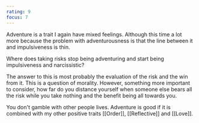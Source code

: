 ```yaml
---
rating: 9
focus: 7
---
```


Adventure is a trait I again have mixed feelings. Although this time a lot more because the problem with adventurousness is that the line between it and impulsiveness is thin.

Where does taking risks stop being adventuring and start being impulsiveness and narcissistic?

The answer to this is most probably the evaluation of the risk and the win from it. This is a question of morality. However, something more important to consider, how far do you distance yourself when someone else bears all the risk while you take nothing and the benefit being all towards you.

You don't gamble with other people lives. Adventure is good if it is combined with my other positive traits [[Order]], [[Reflective]] and [[Love]].
